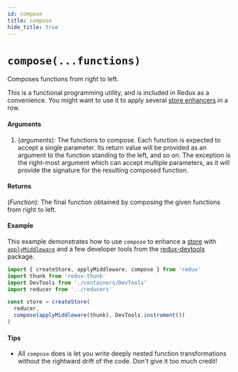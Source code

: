 ```yaml
---
id: compose
title: compose
hide_title: true
---
```


# `compose(...functions)`

Composes functions from right to left.

This is a functional programming utility, and is included in Redux as a convenience.
You might want to use it to apply several [store enhancers](../understanding/thinking-in-redux/Glossary.md#store-enhancer) in a row.

#### Arguments

1. (_arguments_): The functions to compose. Each function is expected to accept a single parameter. Its return value will be provided as an argument to the function standing to the left, and so on. The exception is the right-most argument which can accept multiple parameters, as it will provide the signature for the resulting composed function.

#### Returns

(_Function_): The final function obtained by composing the given functions from right to left.

#### Example

This example demonstrates how to use `compose` to enhance a [store](Store.md) with [`applyMiddleware`](applyMiddleware.md) and a few developer tools from the [redux-devtools](https://github.com/reduxjs/redux-devtools) package.

```js
import { createStore, applyMiddleware, compose } from 'redux'
import thunk from 'redux-thunk'
import DevTools from './containers/DevTools'
import reducer from '../reducers'

const store = createStore(
  reducer,
  compose(applyMiddleware(thunk), DevTools.instrument())
)
```

#### Tips

- All `compose` does is let you write deeply nested function transformations without the rightward drift of the code. Don't give it too much credit!
